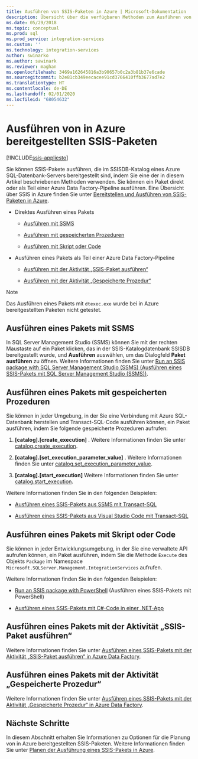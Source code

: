 ```yaml
---
title: Ausführen von SSIS-Paketen in Azure | Microsoft-Dokumentation
description: Übersicht über die verfügbaren Methoden zum Ausführen von SSIS-Paketen, die für Azure SQL-Datenbank bereitgestellt sind.
ms.date: 05/29/2018
ms.topic: conceptual
ms.prod: sql
ms.prod_service: integration-services
ms.custom: ''
ms.technology: integration-services
author: swinarko
ms.author: sawinark
ms.reviewer: maghan
ms.openlocfilehash: 3469a162645816a3b90657b0c2a3b81b37e6cade
ms.sourcegitcommit: b2e81cb349eecacee91cd3766410ffb3677ad7e2
ms.translationtype: HT
ms.contentlocale: de-DE
ms.lasthandoff: 02/01/2020
ms.locfileid: "68054632"
---
```

# <a name="run-sql-server-integration-services-ssis-packages-deployed-in-azure"></a>Ausführen von in Azure bereitgestellten SSIS-Paketen

[!INCLUDE[ssis-appliesto](../../includes/ssis-appliesto-ssvrpluslinux-asdb-asdw-xxx.md)]



Sie können SSIS-Pakete ausführen, die im SSISDB-Katalog eines Azure SQL-Datenbank-Servers bereitgestellt sind, indem Sie eine der in diesem Artikel beschriebenen Methoden verwenden. Sie können ein Paket direkt oder als Teil einer Azure Data Factory-Pipeline ausführen. Eine Übersicht über SSIS in Azure finden Sie unter [Bereitstellen und Ausführen von SSIS-Paketen in Azure](ssis-azure-lift-shift-ssis-packages-overview.md).

- Direktes Ausführen eines Pakets

  - [Ausführen mit SSMS](#ssms)

  - [Ausführen mit gespeicherten Prozeduren](#sproc)

  - [Ausführen mit Skript oder Code](#script)

- Ausführen eines Pakets als Teil einer Azure Data Factory-Pipeline

  - [Ausführen mit der Aktivität „SSIS-Paket ausführen“](#exec_activity)

  - [Ausführen mit der Aktivität „Gespeicherte Prozedur“](#sproc_activity)

> [!NOTE]
> Das Ausführen eines Pakets mit `dtexec.exe` wurde bei in Azure bereitgestellten Paketen nicht getestet.

## <a name="ssms"></a> Ausführen eines Pakets mit SSMS

In SQL Server Management Studio (SSMS) können Sie mit der rechten Maustaste auf ein Paket klicken, das in der SSIS-Katalogdatenbank SSISDB bereitgestellt wurde, und **Ausführen** auswählen, um das Dialogfeld **Paket ausführen** zu öffnen. Weitere Informationen finden Sie unter [Run an SSIS package with SQL Server Management Studio (SSMS) (Ausführen eines SSIS-Pakets mit SQL Server Management Studio (SSMS))](../ssis-quickstart-run-ssms.md).

## <a name="sproc"></a> Ausführen eines Pakets mit gespeicherten Prozeduren

Sie können in jeder Umgebung, in der Sie eine Verbindung mit Azure SQL-Datenbank herstellen und Transact-SQL-Code ausführen können, ein Paket ausführen, indem Sie folgende gespeicherte Prozeduren aufrufen:

1. **[catalog].[create_execution]** . Weitere Informationen finden Sie unter [catalog.create_execution](../system-stored-procedures/catalog-create-execution-ssisdb-database.md).

2. **[catalog].[set_execution_parameter_value]** . Weitere Informationen finden Sie unter [catalog.set_execution_parameter_value](../system-stored-procedures/catalog-set-execution-parameter-value-ssisdb-database.md).

3. **[catalog].[start_execution]** Weitere Informationen finden Sie unter [catalog.start_execution](../system-stored-procedures/catalog-start-execution-ssisdb-database.md).

Weitere Informationen finden Sie in den folgenden Beispielen:

- [Ausführen eines SSIS-Pakets aus SSMS mit Transact-SQL](../ssis-quickstart-run-tsql-ssms.md)

- [Ausführen eines SSIS-Pakets aus Visual Studio Code mit Transact-SQL](../ssis-quickstart-run-tsql-vscode.md)

## <a name="script"></a> Ausführen eines Pakets mit Skript oder Code

Sie können in jeder Entwicklungsumgebung, in der Sie eine verwaltete API aufrufen können, ein Paket ausführen, indem Sie die Methode `Execute` des Objekts `Package` im Namespace `Microsoft.SQLServer.Management.IntegrationServices` aufrufen.

Weitere Informationen finden Sie in den folgenden Beispielen:

- [Run an SSIS package with PowerShell](../ssis-quickstart-run-powershell.md) (Ausführen eines SSIS-Pakets mit PowerShell)

- [Ausführen eines SSIS-Pakets mit C#-Code in einer .NET-App](../ssis-quickstart-run-dotnet.md)

## <a name="exec_activity"></a> Ausführen eines Pakets mit der Aktivität „SSIS-Paket ausführen“

Weitere Informationen finden Sie unter [Ausführen eines SSIS-Pakets mit der Aktivität „SSIS-Paket ausführen“ in Azure Data Factory](https://docs.microsoft.com/azure/data-factory/how-to-invoke-ssis-package-ssis-activity).

## <a name="sproc_activity"></a> Ausführen eines Pakets mit der Aktivität „Gespeicherte Prozedur“

Weitere Informationen finden Sie unter [Ausführen eines SSIS-Pakets mit der Aktivität „Gespeicherte Prozedur“ in Azure Data Factory](https://docs.microsoft.com/azure/data-factory/how-to-invoke-ssis-package-stored-procedure-activity).

## <a name="next-steps"></a>Nächste Schritte

In diesem Abschnitt erhalten Sie Informationen zu Optionen für die Planung von in Azure bereitgestellten SSIS-Paketen. Weitere Informationen finden Sie unter [Planen der Ausführung eines SSIS-Pakets in Azure](ssis-azure-schedule-packages.md).
